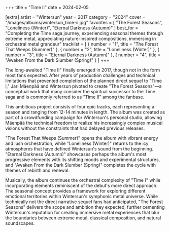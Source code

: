 +++
title = "Time II"
date = 2024-02-05

[extra]
artist = "Wintersun"
year = 2017
category = "2024"
cover = "/images/albums/wintersun_time-ii.jpg"
favorites = [
    "The Forest Seasons",
    "Loneliness (Winter)",
    "Eternal Darkness (Autumn)"
]
best_for = "Completing the Time saga journey, experiencing seasonal themes through extreme metal, appreciating nature-inspired compositions, immersing in orchestral metal grandeur"
tracklist = [
    { number = "1", title = "The Forest That Weeps (Summer)" },
    { number = "2", title = "Loneliness (Winter)" },
    { number = "3", title = "Eternal Darkness (Autumn)" },
    { number = "4", title = "Awaken From the Dark Slumber (Spring)" }
]
+++

The long-awaited "Time II" finally emerged in 2017, though not in the form most fans expected. After years of production challenges and technical limitations that prevented completion of the planned direct sequel to "Time I," Jari Mäenpää and Wintersun pivoted to create "The Forest Seasons"—a conceptual work that many consider the spiritual successor to the Time saga and is commonly referred to as "Time II" among the fanbase.

This ambitious project consists of four epic tracks, each representing a season and ranging from 12-14 minutes in length. The album was created as part of a crowdfunding campaign for Wintersun's personal studio, allowing Mäenpää the technical freedom to realize his increasingly complex musical visions without the constraints that had delayed previous releases.

"The Forest That Weeps (Summer)" opens the album with vibrant energy and lush orchestration, while "Loneliness (Winter)" returns to the icy atmospheres that have defined Wintersun's sound from the beginning. "Eternal Darkness (Autumn)" showcases perhaps the album's most progressive elements with its shifting moods and experimental structures, and "Awaken From the Dark Slumber (Spring)" completes the cycle with themes of rebirth and renewal.

Musically, the album continues the orchestral complexity of "Time I" while incorporating elements reminiscent of the debut's more direct approach. The seasonal concept provides a framework for exploring different emotional territories within Wintersun's symphonic metal universe. While technically not the direct narrative sequel fans had anticipated, "The Forest Seasons" delivers the scope and ambition they expected, further cementing Wintersun's reputation for creating immersive metal experiences that blur the boundaries between extreme metal, classical composition, and natural soundscapes.
